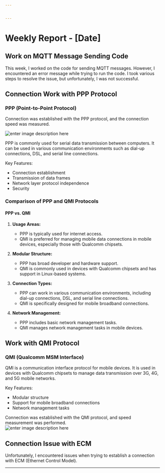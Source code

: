 ```yaml
---


---
```


<h1 id="weekly-report---date">Weekly Report - [Date]</h1>
<h2 id="work-on-mqtt-message-sending-code">Work on MQTT Message Sending Code</h2>
<p>This week, I worked on the code for sending MQTT messages. However, I encountered an error message while trying to run the code. I took various steps to resolve the issue, but unfortunately, I was not successful.</p>
<h2 id="connection-work-with-ppp-protocol">Connection Work with PPP Protocol</h2>
<h3 id="ppp-point-to-point-protocol">PPP (Point-to-Point Protocol)</h3>
<p>Connection was established with the PPP protocol, and the connection speed was measured.</p>
<p><img src="https://r.resimlink.com/n9A7F6QUwPi.png" alt="enter image description here"></p>
<p>PPP is commonly used for serial data transmission between computers. It can be used in various communication environments such as dial-up connections, DSL, and serial line connections.</p>
<p>Key Features:</p>
<ul>
<li>Connection establishment</li>
<li>Transmission of data frames</li>
<li>Network layer protocol independence</li>
<li>Security</li>
</ul>
<h3 id="comparison-of-ppp-and-qmi-protocols">Comparison of PPP and QMI Protocols</h3>
<h4 id="ppp-vs.-qmi">PPP vs. QMI</h4>
<ol>
<li>
<p><strong>Usage Areas:</strong></p>
<ul>
<li>PPP is typically used for internet access.</li>
<li>QMI is preferred for managing mobile data connections in mobile devices, especially those with Qualcomm chipsets.</li>
</ul>
</li>
<li>
<p><strong>Modular Structure:</strong></p>
<ul>
<li>PPP has broad developer and hardware support.</li>
<li>QMI is commonly used in devices with Qualcomm chipsets and has support in Linux-based systems.</li>
</ul>
</li>
<li>
<p><strong>Connection Types:</strong></p>
<ul>
<li>PPP can work in various communication environments, including dial-up connections, DSL, and serial line connections.</li>
<li>QMI is specifically designed for mobile broadband connections.</li>
</ul>
</li>
<li>
<p><strong>Network Management:</strong></p>
<ul>
<li>PPP includes basic network management tasks.</li>
<li>QMI manages network management tasks in mobile devices.</li>
</ul>
</li>
</ol>
<h2 id="work-with-qmi-protocol">Work with QMI Protocol</h2>
<h3 id="qmi-qualcomm-msm-interface">QMI (Qualcomm MSM Interface)</h3>
<p>QMI is a communication interface protocol for mobile devices. It is used in devices with Qualcomm chipsets to manage data transmission over 3G, 4G, and 5G mobile networks.</p>
<p>Key Features:</p>
<ul>
<li>Modular structure</li>
<li>Support for mobile broadband connections</li>
<li>Network management tasks</li>
</ul>
<p>Connection was established with the QMI protocol, and speed measurement was performed.<br>
<img src="https://r.resimlink.com/DxLEP4THnjBh.png" alt="enter image description here"></p>
<h2 id="connection-issue-with-ecm">Connection Issue with ECM</h2>
<p>Unfortunately, I encountered issues when trying to establish a connection with ECM (Ethernet Control Model).</p>
<hr>

